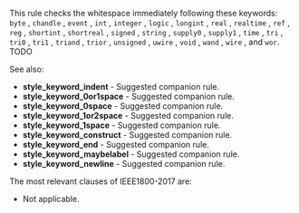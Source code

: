 This rule checks the whitespace immediately following these keywords:
`byte`
, `chandle`
, `event`
, `int`
, `integer`
, `logic`
, `longint`
, `real`
, `realtime`
, `ref`
, `reg`
, `shortint`
, `shortreal`
, `signed`
, `string`
, `supply0`
, `supply1`
, `time`
, `tri`
, `tri0`
, `tri1`
, `triand`
, `trior`
, `unsigned`
, `uwire`
, `void`
, `wand`
, `wire`
, and `wor`.
TODO

See also:
  - **style_keyword_indent** - Suggested companion rule.
  - **style_keyword_0or1space** - Suggested companion rule.
  - **style_keyword_0space** - Suggested companion rule.
  - **style_keyword_1or2space** - Suggested companion rule.
  - **style_keyword_1space** - Suggested companion rule.
  - **style_keyword_construct** - Suggested companion rule.
  - **style_keyword_end** - Suggested companion rule.
  - **style_keyword_maybelabel** - Suggested companion rule.
  - **style_keyword_newline** - Suggested companion rule.

The most relevant clauses of IEEE1800-2017 are:
  - Not applicable.
